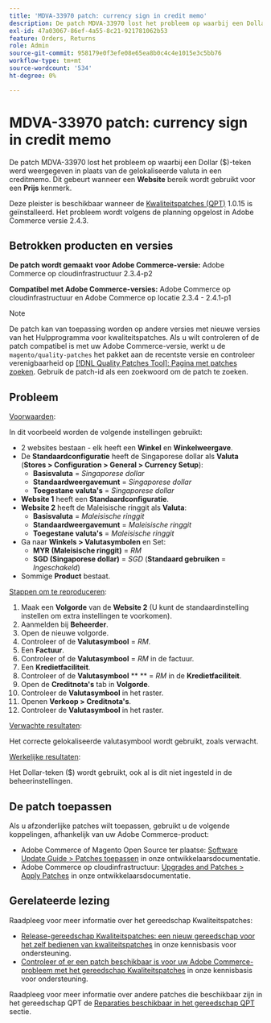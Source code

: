 ```yaml
---
title: 'MDVA-33970 patch: currency sign in credit memo'
description: De patch MDVA-33970 lost het probleem op waarbij een Dollar ($)-teken werd weergegeven in plaats van de gelokaliseerde valuta in een creditmemo. Dit gebeurt wanneer een bereik **Website** wordt gebruikt voor een kenmerk **Price**.
exl-id: 47a03067-86ef-4a55-8c21-921781062b53
feature: Orders, Returns
role: Admin
source-git-commit: 958179e0f3efe08e65ea8b0c4c4e1015e3c5bb76
workflow-type: tm+mt
source-wordcount: '534'
ht-degree: 0%

---
```


# MDVA-33970 patch: currency sign in credit memo

De patch MDVA-33970 lost het probleem op waarbij een Dollar ($)-teken werd weergegeven in plaats van de gelokaliseerde valuta in een creditmemo. Dit gebeurt wanneer een **Website** bereik wordt gebruikt voor een **Prijs** kenmerk.

Deze pleister is beschikbaar wanneer de [Kwaliteitspatches (QPT)](https://devdocs.magento.com/guides/v2.4/comp-mgr/patching.html#mqp) 1.0.15 is geïnstalleerd. Het probleem wordt volgens de planning opgelost in Adobe Commerce versie 2.4.3.

## Betrokken producten en versies

**De patch wordt gemaakt voor Adobe Commerce-versie:** Adobe Commerce op cloudinfrastructuur 2.3.4-p2

**Compatibel met Adobe Commerce-versies:** Adobe Commerce op cloudinfrastructuur en Adobe Commerce op locatie 2.3.4 - 2.4.1-p1

>[!NOTE]
>
>De patch kan van toepassing worden op andere versies met nieuwe versies van het Hulpprogramma voor kwaliteitspatches. Als u wilt controleren of de patch compatibel is met uw Adobe Commerce-versie, werkt u de `magento/quality-patches` het pakket aan de recentste versie en controleer verenigbaarheid op [[!DNL Quality Patches Tool]: Pagina met patches zoeken](https://devdocs.magento.com/quality-patches/tool.html#patch-grid). Gebruik de patch-id als een zoekwoord om de patch te zoeken.

## Probleem

<u>Voorwaarden</u>:

In dit voorbeeld worden de volgende instellingen gebruikt:

* 2 websites bestaan - elk heeft een **Winkel** en **Winkelweergave**.
* De **Standaardconfiguratie** heeft de Singaporese dollar als **Valuta** (**Stores > Configuration > General > Currency Setup**):
   * **Basisvaluta** = *Singaporese dollar*
   * **Standaardweergavemunt** = *Singaporese dollar*
   * **Toegestane valuta&#39;s** = *Singaporese dollar*
* **Website 1** heeft een **Standaardconfiguratie**.
* **Website 2** heeft de Maleisische ringgit als **Valuta**:
   * **Basisvaluta** = *Maleisische ringgit*
   * **Standaardweergavemunt** = *Maleisische ringgit*
   * **Toegestane valuta&#39;s** = *Maleisische ringgit*
* Ga naar **Winkels > Valutasymbolen** en Set:
   * **MYR (Maleisische ringgit)** = *RM*
   * **SGD (Singaporese dollar)** = *SGD* (**Standaard gebruiken** = *Ingeschakeld*)
* Sommige **Product** bestaat.

<u>Stappen om te reproduceren</u>:

1. Maak een **Volgorde** van de **Website 2** (U kunt de standaardinstelling instellen om extra instellingen te voorkomen).
1. Aanmelden bij **Beheerder**.
1. Open de nieuwe volgorde.
1. Controleer of de **Valutasymbool** = *RM*.
1. Een **Factuur**.
1. Controleer of de **Valutasymbool** = *RM* in de factuur.
1. Een **Kredietfaciliteit**.
1. Controleer of de **Valutasymbool**  ** ** = *RM* in de **Kredietfaciliteit**.
1. Open de **Creditnota&#39;s** tab in **Volgorde**.
1. Controleer de **Valutasymbool** in het raster.
1. Openen **Verkoop > Creditnota&#39;s**.
1. Controleer de **Valutasymbool** in het raster.

<u>Verwachte resultaten</u>:

Het correcte gelokaliseerde valutasymbool wordt gebruikt, zoals verwacht.

<u>Werkelijke resultaten</u>:

Het Dollar-teken ($) wordt gebruikt, ook al is dit niet ingesteld in de beheerinstellingen.

## De patch toepassen

Als u afzonderlijke patches wilt toepassen, gebruikt u de volgende koppelingen, afhankelijk van uw Adobe Commerce-product:

* Adobe Commerce of Magento Open Source ter plaatse: [Software Update Guide > Patches toepassen](https://devdocs.magento.com/guides/v2.4/comp-mgr/patching/mqp.html) in onze ontwikkelaarsdocumentatie.
* Adobe Commerce op cloudinfrastructuur: [Upgrades and Patches > Apply Patches](https://devdocs.magento.com/cloud/project/project-patch.html) in onze ontwikkelaarsdocumentatie.

## Gerelateerde lezing

Raadpleeg voor meer informatie over het gereedschap Kwaliteitspatches:

* [Release-gereedschap Kwaliteitspatches: een nieuw gereedschap voor het zelf bedienen van kwaliteitspatches](/help/announcements/adobe-commerce-announcements/magento-quality-patches-released-new-tool-to-self-serve-quality-patches.md) in onze kennisbasis voor ondersteuning.
* [Controleer of er een patch beschikbaar is voor uw Adobe Commerce-probleem met het gereedschap Kwaliteitspatches](/help/support-tools/patches-available-in-qpt-tool/check-patch-for-magento-issue-with-magento-quality-patches.md) in onze kennisbasis voor ondersteuning.

Raadpleeg voor meer informatie over andere patches die beschikbaar zijn in het gereedschap QPT de [Reparaties beschikbaar in het gereedschap QPT](https://support.magento.com/hc/en-us/sections/360010506631-Patches-available-in-QPT-tool-) sectie.
